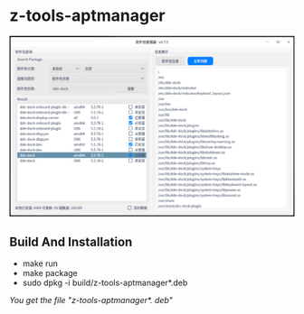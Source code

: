 # z-tools-aptmanager

![](assets/screenshots/20230225193247.png)  


## Build And Installation

* make run
* make package
* sudo dpkg -i  build/z-tools-aptmanager*.deb

*You get the file "z-tools-aptmanager\*. deb"*

